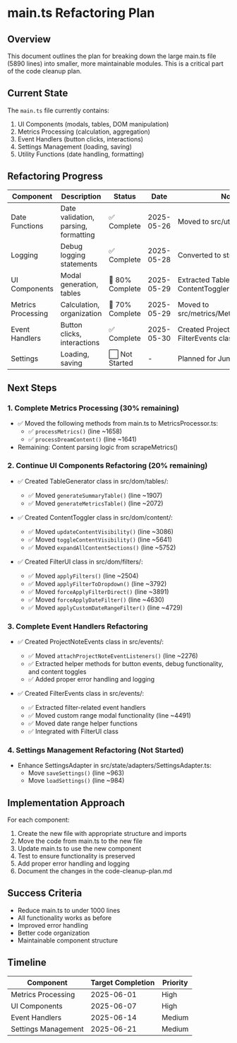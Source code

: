 # main.ts Refactoring Plan

## Overview

This document outlines the plan for breaking down the large main.ts file (5890 lines) into smaller, more maintainable modules. This is a critical part of the code cleanup plan.

## Current State

The `main.ts` file currently contains:

1. UI Components (modals, tables, DOM manipulation)
2. Metrics Processing (calculation, aggregation)
3. Event Handlers (button clicks, interactions)
4. Settings Management (loading, saving)
5. Utility Functions (date handling, formatting)

## Refactoring Progress

| Component | Description | Status | Date | Notes |
|-----------|-------------|--------|------|-------| 
| Date Functions | Date validation, parsing, formatting | ✅ Complete | 2025-05-26 | Moved to src/utils/date-utils.ts |
| Logging | Debug logging statements | ✅ Complete | 2025-05-28 | Converted to structured logging |
| UI Components | Modal generation, tables | 🔄 80% Complete | 2025-05-29 | Extracted TableGenerator, ContentToggler, and FilterUI |
| Metrics Processing | Calculation, organization | 🔄 70% Complete | 2025-05-29 | Moved to src/metrics/MetricsProcessor.ts |
| Event Handlers | Button clicks, interactions | ✅ Complete | 2025-05-30 | Created ProjectNoteEvents and FilterEvents classes |
| Settings | Loading, saving | ⬜ Not Started | - | Planned for June 2025 |

## Next Steps

### 1. Complete Metrics Processing (30% remaining)

- ✅ Moved the following methods from main.ts to MetricsProcessor.ts:
  - ✅ `processMetrics()` (line ~1658)
  - ✅ `processDreamContent()` (line ~1641)
- Remaining: Content parsing logic from scrapeMetrics() 

### 2. Continue UI Components Refactoring (20% remaining)

- ✅ Created TableGenerator class in src/dom/tables/:
  - ✅ Moved `generateSummaryTable()` (line ~1907)
  - ✅ Moved `generateMetricsTable()` (line ~2072)

- ✅ Created ContentToggler class in src/dom/content/:
  - ✅ Moved `updateContentVisibility()` (line ~3086)
  - ✅ Moved `toggleContentVisibility()` (line ~5641)
  - ✅ Moved `expandAllContentSections()` (line ~5752)

- ✅ Created FilterUI class in src/dom/filters/:
  - ✅ Moved `applyFilters()` (line ~2504)
  - ✅ Moved `applyFilterToDropdown()` (line ~3792)
  - ✅ Moved `forceApplyFilterDirect()` (line ~3891)
  - ✅ Moved `forceApplyDateFilter()` (line ~4630)
  - ✅ Moved `applyCustomDateRangeFilter()` (line ~4729)

### 3. Complete Event Handlers Refactoring

- ✅ Created ProjectNoteEvents class in src/events/:
  - ✅ Moved `attachProjectNoteEventListeners()` (line ~2276)
  - ✅ Extracted helper methods for button events, debug functionality, and content toggles
  - ✅ Added proper error handling and logging

- ✅ Created FilterEvents class in src/events/:
  - ✅ Extracted filter-related event handlers
  - ✅ Moved custom range modal functionality (line ~4491)
  - ✅ Moved date range helper functions
  - ✅ Integrated with FilterUI class

### 4. Settings Management Refactoring (Not Started)

- Enhance SettingsAdapter in src/state/adapters/SettingsAdapter.ts:
  - Move `saveSettings()` (line ~963)
  - Move `loadSettings()` (line ~984)

## Implementation Approach

For each component:

1. Create the new file with appropriate structure and imports
2. Move the code from main.ts to the new file
3. Update main.ts to use the new component
4. Test to ensure functionality is preserved
5. Add proper error handling and logging
6. Document the changes in the code-cleanup-plan.md

## Success Criteria

- Reduce main.ts to under 1000 lines
- All functionality works as before
- Improved error handling
- Better code organization
- Maintainable component structure

## Timeline

| Component | Target Completion | Priority |
|-----------|-------------------|----------|
| Metrics Processing | 2025-06-01 | High |
| UI Components | 2025-06-07 | High |
| Event Handlers | 2025-06-14 | Medium |
| Settings Management | 2025-06-21 | Medium | 